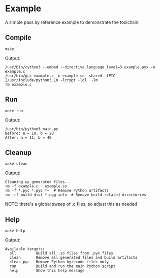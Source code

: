 # Example

A simple pass by reference example to demonstrate the toolchain.

## Compile

```make```

Output:
```
/usr/bin/cython3 --embed --directive language_level=3 example.pyx -o example.c
/usr/bin/gcc example.c -o example.so -shared -fPIC -I/usr/include/python3.10 -lcrypt -ldl  -lm
rm example.c
```

## Run

```make run```

Output:
```
/usr/bin/python3 main.py
Before: a = 10, b = 20
After: a = 11, b = 40
```

## Cleanup

```make clean```

Output:
```
Cleaning up generated files...
rm -f example.c   example.so  
rm -f *.pyc *.pyo *~  # Remove Python artifacts
rm -rf build dist *.egg-info  # Remove build-related directories
```

NOTE: there's a global sweep of .c files, so adjust this as needed

## Help

```make help```

Output:
```
Available targets:
  all         Build all .so files from .pyx files
  clean       Remove all generated files and build artifacts
  clean-pyc   Remove Python bytecode files only
  run         Build and run the main Python script
  help        Show this help message
```
